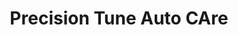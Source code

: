 ---
title: "Precision Tune Auto CAre"
url: /minneapolis/precision-tune-auto-care/
shop: car repair
---